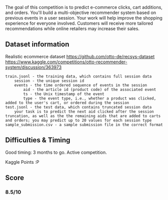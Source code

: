 The goal of this competition is to predict e-commerce clicks, cart additions, and orders. You'll build a multi-objective recommender system based on previous events in a user session.
Your work will help improve the shopping experience for everyone involved. Customers will receive more tailored recommendations while online retailers may increase their sales.

## Dataset information
Realistic ecommerce dataset
https://github.com/otto-de/recsys-dataset
https://www.kaggle.com/competitions/otto-recommender-system/discussion/363973

    train.jsonl - the training data, which contains full session data
        session - the unique session id
        events - the time ordered sequence of events in the session
            aid - the article id (product code) of the associated event
            ts - the Unix timestamp of the event
            type - the event type, i.e., whether a product was clicked, added to the user's cart, or ordered during the session
    test.jsonl - the test data, which contains truncated session data
        your task is to predict the next aid clicked after the session truncation, as well as the the remaining aids that are added to carts and orders; you may predict up to 20 values for each session type
    sample_submission.csv - a sample submission file in the correct format

## Difficulties & Timing
Good timing: 3 months to go. Active competition.

Kaggle Points :P

## Score
### **8.5/10**
